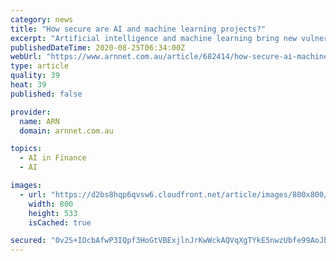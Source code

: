 ```yaml
---
category: news
title: "How secure are AI and machine learning projects?"
excerpt: "Artificial intelligence and machine learning bring new vulnerabilities along with their benefits. Here's how experts minimised their risk."
publishedDateTime: 2020-08-25T06:34:00Z
webUrl: "https://www.arnnet.com.au/article/682414/how-secure-ai-machine-learning-projects/"
type: article
quality: 39
heat: 39
published: false

provider:
  name: ARN
  domain: arnnet.com.au

topics:
  - AI in Finance
  - AI

images:
  - url: "https://d2bs8hqp6qvsw6.cloudfront.net/article/images/800x800/dimg/artificial_intelligence_2_1.jpg"
    width: 800
    height: 533
    isCached: true

secured: "0v2S+IOcbAfwP3IQpf3HoGtVBExjlnJrKwWckAQVqXgTYkE5nwzUbfe99AoJbVR76Y1ynQuJPIZhH7bwWSBAeQfIopk9navIkGnTGP4tGXuTRug/hZ19NWYGgR6jIluZoGw7E37hij3VWVSqIKGauJHqAu2kzUWEb3G0BiNHOGFyT/wFaBrdE/Gg292K0L0pKA3+QJkwCYl03GChY48OjVsObR6GS3UtEXpv7WINMxJyqNZzmNf+HQ7cqg9qDOrgodt/PuvkWozbL3RpQIJHs+iG1YRi85DeH+SO3HopjDzjuddKILtWZkH7mjJwliS1eotYoiVpLqsl7WgbnqBUXw==;GtL7VqW239AyHzpsISfb+Q=="
---
```


